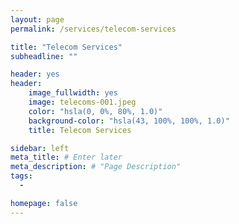 ```yaml
---
layout: page
permalink: /services/telecom-services

title: "Telecom Services"
subheadline: ""

header: yes
header:
    image_fullwidth: yes
    image: telecoms-001.jpeg
    color: "hsla(0, 0%, 80%, 1.0)"
    background-color: "hsla(43, 100%, 100%, 1.0)"
    title: Telecom Services

sidebar: left
meta_title: # Enter later
meta_description: # "Page Description"
tags:
  - 

homepage: false
---
```

